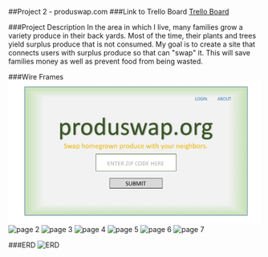 ##Project 2 - produswap.com 
###Link to Trello Board 
[Trello Board](https://trello.com/b/q73Ggbtf/project-2-produswap-com)

###Project Description 
In the area in which I live, many families grow a variety produce in their back yards.  Most of the time, their plants and trees yield surplus produce that is not consumed.  My goal is to create a site that connects users with surplus produce so that can "swap" it.  This will save families money as well as prevent food from being wasted.  

###Wire Frames 
![page 1]( https://github.com/agonzalez27/project2_produswap-org/blob/master/markdown_assets/Slide1.png "Page 1")
![page 2]( Slide2.png "Page 2")
![page 3]( Slide3.png "Page 3")
![page 4]( Slide4.png "Page 4")
![page 5]( Slide5.png "Page 5")
![page 6]( Slide6.png "Page 6")
![page 7]( Slide7.png "Page 7")

###ERD
![ERD]( erd.JPG "ERD")
